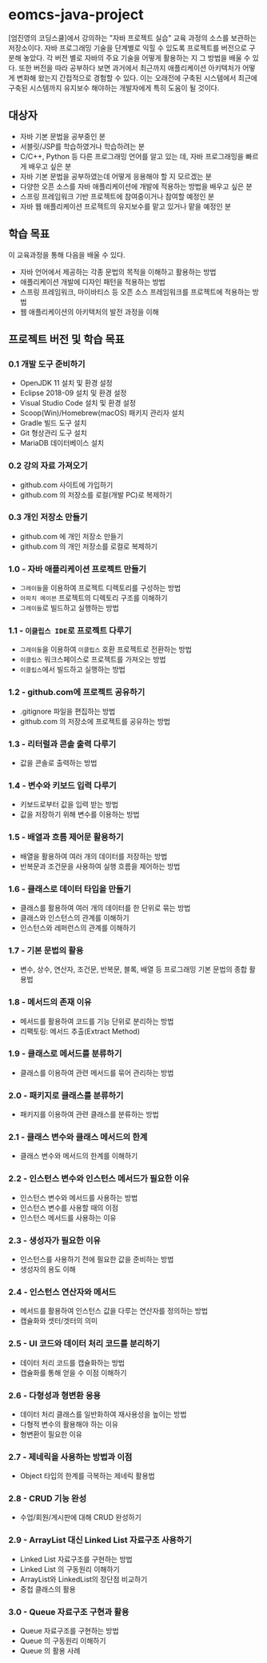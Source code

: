 # eomcs-java-project

[엄진영의 코딩스쿨]에서 강의하는 "자바 프로젝트 실습" 교육 과정의 소스를 보관하는 저장소이다.
자바 프로그래밍 기술을 단계별로 익힐 수 있도록 프로젝트를 버전으로 구분해 놓았다.
각 버전 별로 자바의 주요 기술을 어떻게 활용하는 지 그 방법을 배울 수 있다.
또한 버전을 따라 공부하다 보면 과거에서 최근까지 애플리케이션 아키텍처가
어떻게 변화해 왔는지 간접적으로 경험할 수 있다.
이는 오래전에 구축된 시스템에서 최근에 구축된 시스템까지 유지보수 해야하는 개발자에게
특히 도움이 될 것이다.


## 대상자

- 자바 기본 문법을 공부중인 분
- 서블릿/JSP를 학습하였거나 학습하려는 분
- C/C++, Python 등 다른 프로그래밍 언어를 알고 있는 데, 자바 프로그래밍을 빠르게 배우고 싶은 분
- 자바 기본 문법을 공부하였는데 어떻게 응용해야 할 지 모르겠는 분
- 다양한 오픈 소스를 자바 애플리케이션에 개발에 적용하는 방법을 배우고 싶은 분
- 스프링 프레임워크 기반 프로젝트에 참여중이거나 참여할 예정인 분
- 자바 웹 애플리케이션 프로젝트의 유지보수를 맡고 있거나 맡을 예정인 분


## 학습 목표

이 교육과정을 통해 다음을 배울 수 있다.  

- 자바 언어에서 제공하는 각종 문법의 목적을 이해하고 활용하는 방법
- 애플리케이션 개발에 디자인 패턴을 적용하는 방법
- 스프링 프레임워크, 마이바티스 등 오픈 소스 프레임워크를 프로젝트에 적용하는 방법
- 웹 애플리케이션의 아키텍처의 발전 과정을 이해

## 프로젝트 버전 및 학습 목표

### 0.1 개발 도구 준비하기

- OpenJDK 11 설치 및 환경 설정
- Eclipse 2018-09 설치 및 환경 설정
- Visual Studio Code 설치 및 환경 설정
- Scoop(Win)/Homebrew(macOS) 패키지 관리자 설치
- Gradle 빌드 도구 설치
- Git 형상관리 도구 설치
- MariaDB 데이터베이스 설치

### 0.2 강의 자료 가져오기

- github.com 사이트에 가입하기
- github.com 의 저장소를 로컬(개발 PC)로 복제하기

### 0.3 개인 저장소 만들기

- github.com 에 개인 저장소 만들기
- github.com 의 개인 저장소를 로컬로 복제하기

### 1.0 - 자바 애플리케이션 프로젝트 만들기

- `그레이들`을 이용하여 프로젝트 디렉토리를 구성하는 방법
- `아파치 메이븐` 프로젝트의 디렉토리 구조를 이해하기
- `그레이들`로 빌드하고 실행하는 방법

### 1.1 - `이클립스 IDE`로 프로젝트 다루기

- `그레이들`을 이용하여 `이클립스` 호환 프로젝트로 전환하는 방법
- `이클립스` 워크스페이스로 프로젝트를 가져오는 방법
- `이클립스`에서 빌드하고 실행하는 방법

### 1.2 - github.com에 프로젝트 공유하기

- .gitignore 파일을 편집하는 방법
- github.com 의 저장소에 프로젝트를 공유하는 방법

### 1.3 - 리터럴과 콘솔 출력 다루기

- 값을 콘솔로 출력하는 방법

### 1.4 - 변수와 키보드 입력 다루기

- 키보드로부터 값을 입력 받는 방법
- 값을 저장하기 위해 변수를 이용하는 방법

### 1.5 - 배열과 흐름 제어문 활용하기

- 배열을 활용하여 여러 개의 데이터를 저장하는 방법
- 반복문과 조건문을 사용하여 실행 흐름을 제어하는 방법

### 1.6 - 클래스로 데이터 타입을 만들기

- 클래스를 활용하여 여러 개의 데이터를 한 단위로 묶는 방법
- 클래스와 인스턴스의 관계를 이해하기
- 인스턴스와 레퍼런스의 관계를 이해하기

### 1.7 - 기본 문법의 활용
 
- 변수, 상수, 연산자, 조건문, 반복문, 블록, 배열 등 프로그래밍 기본 문법의 종합 활용법

### 1.8 - 메서드의 존재 이유

- 메서드를 활용하여 코드를 기능 단위로 분리하는 방법
- 리팩토링: 메서드 추출(Extract Method)

### 1.9 - 클래스로 메서드를 분류하기

- 클래스를 이용하여 관련 메서드를 묶어 관리하는 방법

### 2.0 - 패키지로 클래스를 분류하기

- 패키지를 이용하여 관련 클래스를 분류하는 방법

### 2.1 - 클래스 변수와 클래스 메서드의 한계

- 클래스 변수와 메서드의 한계를 이해하기

### 2.2 - 인스턴스 변수와 인스턴스 메서드가 필요한 이유

- 인스턴스 변수와 메서드를 사용하는 방법
- 인스턴스 변수를 사용할 때의 이점
- 인스턴스 메서드를 사용하는 이유 

### 2.3 - 생성자가 필요한 이유

- 인스턴스를 사용하기 전에 필요한 값을 준비하는 방법
- 생성자의 용도 이해

### 2.4 - 인스턴스 연산자와 메서드

- 메서드를 활용하여 인스턴스 값을 다루는 연산자를 정의하는 방법
- 캡슐화와 셋터/겟터의 의미

### 2.5 - UI 코드와 데이터 처리 코드를 분리하기

- 데이터 처리 코드를 캡슐화하는 방법
- 캡슐화를 통해 얻을 수 이점 이해하기 

### 2.6 - 다형성과 형변환 응용

- 데이터 처리 클래스를 일반화하여 재사용성을 높이는 방법
- 다형적 변수의 활용해야 하는 이유
- 형변환이 필요한 이유

### 2.7 - 제네릭을 사용하는 방법과 이점

- Object 타입의 한계를 극복하는 제네릭 활용법

### 2.8 - CRUD 기능 완성

- 수업/회원/게시판에 대해 CRUD 완성하기

### 2.9 - ArrayList 대신 Linked List 자료구조 사용하기

- Linked List 자료구조를 구현하는 방법
- Linked List 의 구동원리 이해하기
- ArrayList와 LinkedList의 장단점 비교하기
- 중첩 클래스의 활용

### 3.0 - Queue 자료구조 구현과 활용

- Queue 자료구조를 구현하는 방법
- Queue 의 구동원리 이해하기
- Queue 의 활용 사례


